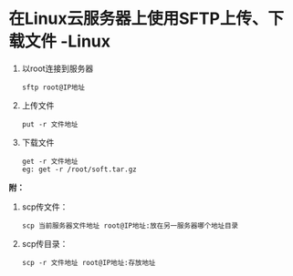 # 在Linux云服务器上使用SFTP上传、下载文件 -Linux


1. 以root连接到服务器
    ```
    sftp root@IP地址
    ```
2. 上传文件
    ```
    put -r 文件地址
    ```
3. 下载文件
    ```
    get -r 文件地址
    eg: get -r /root/soft.tar.gz
    ```

**附：**
1. scp传文件：
    ```
    scp 当前服务器文件地址 root@IP地址:放在另一服务器哪个地址目录
    ```
2. scp传目录：
    ```
    scp -r 文件地址 root@IP地址:存放地址
    ```
    